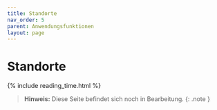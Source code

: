 ```yaml
---
title: Standorte
nav_order: 5
parent: Anwendungsfunktionen
layout: page
---
```


# Standorte
{% include reading_time.html %}

> **Hinweis:** Diese Seite befindet sich noch in Bearbeitung.
{: .note }
